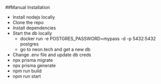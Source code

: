 ##Manual Installation
- Install nodejs locally
- Clone the repo
- Install dependencies
- Start the db locally
    - docker run -e POSTGRES_PASSWORD=mypass -d -p 5432:5432 postgres
    - go to neon.tech and get a new db
- Change .env file and update db creds
-  npx prisma migrate
- npx prisma generate
- npm run build 
- npm run start